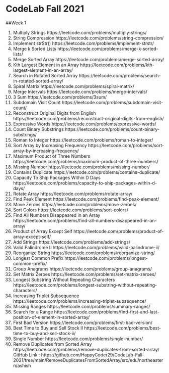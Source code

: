 # CodeLab Fall 2021
##Week 1
<ol>
<li>Multiply Strings	https://leetcode.com/problems/multiply-strings/</li>
<li>String Compression	https://leetcode.com/problems/string-compression/</li>
<li>Implement strStr()	https://leetcode.com/problems/implement-strstr/</li>
<li>Merge k Sorted Lists	https://leetcode.com/problems/merge-k-sorted-lists/</li>
<li>Merge Sorted Array	https://leetcode.com/problems/merge-sorted-array/</li>
<li>Kth Largest Element in an Array	https://leetcode.com/problems/kth-largest-element-in-an-array/</li>
<li>Search in Rotated Sorted Array	https://leetcode.com/problems/search-in-rotated-sorted-array/</li>
<li>Spiral Matrix	https://leetcode.com/problems/spiral-matrix/</li>
<li>Merge Intervals	https://leetcode.com/problems/merge-intervals/</li>
<li>3 Sum	https://leetcode.com/problems/3sum/</li>
<li>Subdomain Visit Count	https://leetcode.com/problems/subdomain-visit-count/</li>
<li>Reconstruct Original Digits from English	https://leetcode.com/problems/reconstruct-original-digits-from-english/</li>
<li>Expressive Words	https://leetcode.com/problems/expressive-words/</li>
<li>Count Binary Substrings	https://leetcode.com/problems/count-binary-substrings/</li>
<li>Roman to Integer	https://leetcode.com/problems/roman-to-integer/</li>
<li>Sort Array by Increasing Frequency	https://leetcode.com/problems/sort-array-by-increasing-frequency/</li>
<li>Maximum Product of Three Numbers	https://leetcode.com/problems/maximum-product-of-three-numbers/</li>
<li>Missing Number	https://leetcode.com/problems/missing-number/</li>
<li>Contains Duplicate	https://leetcode.com/problems/contains-duplicate/</li>
<li>Capacity To Ship Packages Within D Days	https://leetcode.com/problems/capacity-to-ship-packages-within-d-days/</li>
<li>Rotate Array	https://leetcode.com/problems/rotate-array/</li>
<li>Find Peak Element	https://leetcode.com/problems/find-peak-element/</li>
<li>Move Zeroes	https://leetcode.com/problems/move-zeroes/</li>
<li>Sort Colors	https://leetcode.com/problems/sort-colors/</li>
<li>Find All Numbers Disappeared in an Array 	https://leetcode.com/problems/find-all-numbers-disappeared-in-an-array/</li>
<li>Product of Array Except Self	https://leetcode.com/problems/product-of-array-except-self/</li>
<li>Add Strings	https://leetcode.com/problems/add-strings/</li>
<li>Valid Palindrome II	https://leetcode.com/problems/valid-palindrome-ii/</li>
<li>Reorganize String	https://leetcode.com/problems/reorganize-string/</li>
<li>Longest Common Prefix	https://leetcode.com/problems/longest-common-prefix/</li>
<li>Group Anagrams	https://leetcode.com/problems/group-anagrams/</li>
<li>Set Matrix Zeroes	https://leetcode.com/problems/set-matrix-zeroes/</li>
<li>Longest Substring Without Repeating Characters	https://leetcode.com/problems/longest-substring-without-repeating-characters/</li>
<li>Increasing Triplet Subsequence	https://leetcode.com/problems/increasing-triplet-subsequence/</li>
<li>Missing Ranges	https://leetcode.com/problems/summary-ranges/</li>
<li>Search for a Range	https://leetcode.com/problems/find-first-and-last-position-of-element-in-sorted-array/</li>
<li>First Bad Version	https://leetcode.com/problems/first-bad-version/</li>
<li>Best Time to Buy and Sell Stock II	https://leetcode.com/problems/best-time-to-buy-and-sell-stock-ii/</li>
<li>Single Number	https://leetcode.com/problems/single-number/</li>
<li>Remove Duplicates from Sorted Array	https://leetcode.com/problems/remove-duplicates-from-sorted-array/ GitHub Link : https://github.com/HappyCoder29/CodeLab-Fall-2021/tree/main/RemoveDuplicatesFromSortedArray/src/edu/northeastern/ashish</li>

</ol>


